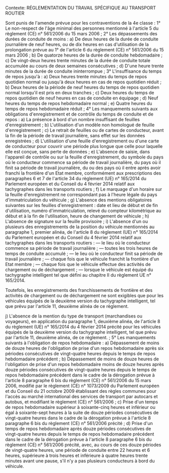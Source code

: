 Contexte: RÉGLEMENTATION DU TRAVAIL SPÉCIFIQUE AU TRANSPORT ROUTIER

Sont punis de l'amende prévue pour les contraventions de la 4e classe : 1° Le non-respect de l'âge minimal des personnes mentionné à l'article 5 du règlement (CE) n° 561/2006 du 15 mars 2006 ; 2° Les dépassements des durées de conduite de moins : a) De deux heures de la durée de conduite journalière de neuf heures, ou de dix heures en cas d'utilisation de la prolongation prévue au 1° de l'article 6 du règlement (CE) n° 561/2006 du 15 mars 2006 ; b) De quatorze heures de la durée de conduite hebdomadaire ; c) De vingt-deux heures trente minutes de la durée de conduite totale accumulée au cours de deux semaines consécutives ; d) D'une heure trente minutes de la durée de conduite ininterrompue ; 3° L'insuffisance du temps de repos jusqu'à : a) Deux heures trente minutes du temps de repos quotidien normal ou jusqu'à deux heures en cas de repos quotidien réduit ; b) Deux heures de la période de neuf heures du temps de repos quotidien normal lorsqu'il est pris en deux tranches ; c) Deux heures du temps de repos quotidien de neuf heures en cas de conduite en équipage ; d) Neuf heures du temps de repos hebdomadaire normal ; e) Quatre heures du temps de repos hebdomadaire réduit ; 4° Les manquements suivants aux obligations d'enregistrement et de contrôle du temps de conduite et de repos : a) La présence à bord d'un nombre insuffisant de feuilles d'enregistrement ; b) L'utilisation d'un modèle non homologué de feuille d'enregistrement ; c) Le retrait de feuilles ou de cartes de conducteur, avant la fin de la période de travail journalière, sans effet sur les données enregistrées ; d) L'utilisation d'une feuille d'enregistrement ou d'une carte de conducteur pour couvrir une période plus longue que celle pour laquelle elle est conçue, sans perte de données ; e) L'absence de saisie, dans l'appareil de contrôle ou sur la feuille d'enregistrement, du symbole du pays où le conducteur commence sa période de travail journalière, du pays où il finit sa période de travail journalière, du ou des pays où il entre après avoir franchi la frontière d'un Etat membre, conformément aux prescriptions des paragraphes 6 et 7 de l'article 34 du règlement (UE) n° 165/2014 du Parlement européen et du Conseil du 4 février 2014 relatif aux tachygraphes dans les transports routiers ; f) Le marquage d'un horaire sur la feuille d'enregistrement ne correspondant pas à l'heure légale du pays d'immatriculation du véhicule ; g) L'absence des mentions obligatoires suivantes sur les feuilles d'enregistrement : date et lieu de début et de fin d'utilisation, numéro d'immatriculation, relevé du compteur kilométrique au début et à la fin de l'utilisation, heure de changement de véhicule ; h) L'absence de signature sur la feuille provisoire ; i) L'absence d'un ou plusieurs des enregistrements de la position du véhicule mentionnés au paragraphe 1, premier alinéa, de l'article 8 du règlement (UE) n° 165/2014 du Parlement européen et du Conseil du 4 février 2014 relatif aux tachygraphes dans les transports routiers : — le lieu où le conducteur commence sa période de travail journalière ; — toutes les trois heures de temps de conduite accumulé ; — le lieu où le conducteur finit sa période de travail journalière ; — chaque fois que le véhicule franchit la frontière d'un Etat membre ; — chaque fois que le véhicule effectue des activités de chargement ou de déchargement ; — lorsque le véhicule est équipé du tachygraphe intelligent tel que défini au chapitre II du règlement UE n° 165/2014.

Toutefois, les enregistrements des franchissements de frontière et des activités de chargement ou de déchargement ne sont exigibles que pour les véhicules équipés de la deuxième version du tachygraphe intelligent, tel que prévu par l'article 11, deuxième alinéa de ce règlement.

j) L'absence de la mention du type de transport (marchandises ou voyageurs), en application du paragraphe 1, deuxième alinéa, de l'article 8 du règlement (UE) n° 165/2014 du 4 février 2014 précité pour les véhicules équipés de la deuxième version du tachygraphe intelligent, tel que prévu par l'article 11, deuxième alinéa, de ce règlement. ; 5° Les manquements suivants à l'obligation de repos hebdomadaire : a) Dépassement de moins de douze heures de l'obligation de prise d'un repos hebdomadaire après six périodes consécutives de vingt-quatre heures depuis le temps de repos hebdomadaire précédent ; b) Dépassement de moins de douze heures de l'obligation de prise d'un repos hebdomadaire moins de douze heures après douze périodes consécutives de vingt-quatre heures depuis le temps de repos hebdomadaire précédent dans le cadre de la dérogation prévue à l'article 8 paragraphe 6 bis du règlement (CE) n° 561/2006 du 15 mars 2006, modifié par le règlement (CE) n° 1073/2009 du Parlement européen et du Conseil du 21 octobre 2009 établissant des règles communes pour l'accès au marché international des services de transport par autocars et autobus, et modifiant le règlement (CE) n° 561/2006 ; c) Prise d'un temps de repos hebdomadaire supérieur à soixante-cinq heures et inférieur ou égal à soixante-sept heures à la suite de douze périodes consécutives de vingt-quatre heures dans le cadre de la dérogation prévue à l'article 8 paragraphe 6 bis du règlement (CE) n° 561/2006 précité ; d) Prise d'un temps de repos hebdomadaire après douze périodes consécutives de vingt-quatre heures depuis le temps de repos hebdomadaire précédent dans le cadre de la dérogation prévue à l'article 8 paragraphe 6 bis du règlement (CE) n° 561/2006 précité, avec, au cours de ces douze périodes de vingt-quatre heures, une période de conduite entre 22 heures et 6 heures, supérieure à trois heures et inférieure à quatre heures trente minutes avant une pause, s'il n'y a pas plusieurs conducteurs à bord du véhicule.